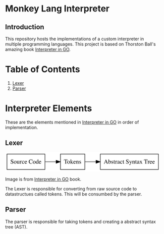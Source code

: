# Monkey Lang Interpreter

## Introduction
This repository hosts the implementations of a custom interpreter in multiple programming languages. 
This project is based on Thorston Ball's amazing book [Interpreter in GO](https://interpreterbook.com).

# Table of Contents

<!-- This should be table of contents -->
1. [Lexer](#lexer)
2. [Parser](#parser)

# Interpreter Elements
These are the elements mentioned in [Interpreter in GO](https://interpreterbook.com) in order of implementation.

## Lexer

<img src="./assets/source_code_tokens_ast.png" alt="Home Screen" style="width: 500px; align-items: center;"/>

Image is from [Interpreter in GO](https://interpreterbook.com) book.

The Lexer is responsible for converting from raw source code to datastructues called tokens. This will be consumbed by the parser.

## Parser

The parser is responsible for taking tokens and creating a abstract syntax tree (AST).

